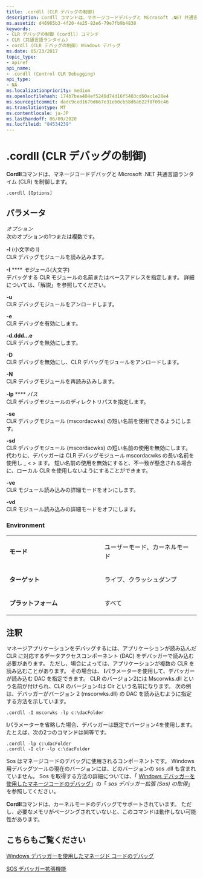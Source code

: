 ```yaml
---
title: .cordll (CLR デバッグの制御)
description: Cordll コマンドは、マネージコードデバッグと Microsoft .NET 共通言語ランタイム (CLR) を制御します。
ms.assetid: d46965b3-4f20-4e25-82e6-79e7fb9b4838
keywords:
- CLR デバッグの制御 (cordll) コマンド
- CLR (共通言語ランタイム)
- cordll (CLR デバッグの制御) Windows デバッグ
ms.date: 05/23/2017
topic_type:
- apiref
api_name:
- .cordll (Control CLR Debugging)
api_type:
- NA
ms.localizationpriority: medium
ms.openlocfilehash: 174b7bea404ef5240d74d16f5403cd60ac1e28e4
ms.sourcegitcommit: dadc9ced1670d667e31eb0cb58d6a622f0f09c46
ms.translationtype: MT
ms.contentlocale: ja-JP
ms.lasthandoff: 06/09/2020
ms.locfileid: "84534239"
---
```

# <a name="cordll-control-clr-debugging"></a>.cordll (CLR デバッグの制御)

**Cordll**コマンドは、マネージコードデバッグと Microsoft .NET 共通言語ランタイム (CLR) を制御します。

```dbgsyntax
.cordll [Options]
```

## <a name="span-idparametersspanspan-idparametersspanspan-idparametersspanparameters"></a><span id="Parameters"></span><span id="parameters"></span><span id="PARAMETERS"></span>パラメータ

<span id="_______Options______"></span><span id="_______options______"></span><span id="_______OPTIONS______"></span>*オプション*   
次のオプションの1つまたは複数です。

<span id="-l___lower-case_L_"></span><span id="-l___lower-case_l_"></span><span id="-L___LOWER-CASE_L_"></span>**-l** (小文字の l)  
CLR デバッグモジュールを読み込みます。

<span id="-I_Module___upper-case_i__"></span><span id="-i_module___upper-case_i__"></span><span id="-I_MODULE___UPPER-CASE_I__"></span>**-I**  **** *モジュール*(大文字)   
デバッグする CLR モジュールの名前またはベースアドレスを指定します。 詳細については、「解説」を参照してください。

<span id="-u"></span><span id="-U"></span>**-u**  
CLR デバッグモジュールをアンロードします。

<span id="-e"></span><span id="-E"></span>**-e**  
CLR デバッグを有効にします。

<span id="-d"></span><span id="-D"></span>**-d.ddd...e**  
CLR デバッグを無効にします。

<span id="-D"></span><span id="-d"></span>**-D**  
CLR デバッグを無効にし、CLR デバッグモジュールをアンロードします。

<span id="-N"></span><span id="-n"></span>**-N**  
CLR デバッグモジュールを再読み込みします。

<span id="-lp_Path"></span><span id="-lp_path"></span><span id="-LP_PATH"></span>**-lp**  **** *パス*  
CLR デバッグモジュールのディレクトリパスを指定します。

<span id="-se"></span><span id="-SE"></span>**-se**  
CLR デバッグモジュール (mscordacwks) の短い名前を使用できるようにします。

<span id="-sd"></span><span id="-SD"></span>**-sd**  
CLR デバッグモジュール (mscordacwks) の短い名前の使用を無効にします。 代わりに、デバッガーは CLR デバッグモジュール mscordacwks の長い名前を使用し \_ &lt; &gt; ます。 短い名前の使用を無効にすると、不一致が懸念される場合に、ローカル CLR を使用しないようにすることができます。

<span id="-ve"></span><span id="-VE"></span>**-ve**  
CLR モジュール読み込みの詳細モードをオンにします。

<span id="-vd"></span><span id="-VD"></span>**-vd**  
CLR モジュール読み込みの詳細モードをオフにします。

### <a name="span-idenvironmentspanspan-idenvironmentspanspan-idenvironmentspanenvironment"></a><span id="Environment"></span><span id="environment"></span><span id="ENVIRONMENT"></span>Environment

<table>
<colgroup>
<col width="50%" />
<col width="50%" />
</colgroup>
<tbody>
<tr class="odd">
<td align="left"><p><strong>モード</strong></p></td>
<td align="left"><p>ユーザーモード、カーネルモード</p></td>
</tr>
<tr class="even">
<td align="left"><p><strong>ターゲット</strong></p></td>
<td align="left"><p>ライブ、クラッシュダンプ</p></td>
</tr>
<tr class="odd">
<td align="left"><p><strong>プラットフォーム</strong></p></td>
<td align="left"><p>すべて</p></td>
</tr>
</tbody>
</table>

 

<a name="remarks"></a>注釈
-------

マネージアプリケーションをデバッグするには、アプリケーションが読み込んだ CLR に対応するデータアクセスコンポーネント (DAC) をデバッガーで読み込む必要があります。 ただし、場合によっては、アプリケーションが複数の CLR を読み込むことがあります。 その場合は、 **I**パラメーターを使用して、デバッガーが読み込む DAC を指定できます。 CLR のバージョン2には Mscorwks.dll という名前が付けられ、CLR のバージョン4は Clr という名前になります。 次の例は、デバッガーがバージョン 2 (mscorwks.dll) の DAC を読み込むように指定する方法を示しています。

```dbgcmd
.cordll -I mscorwks -lp c:\dacFolder
```

**I**パラメーターを省略した場合、デバッガーは既定でバージョン4を使用します。 たとえば、次の2つのコマンドは同等です。

```dbgcmd
.cordll -lp c:\dacFolder
.cordll -I clr -lp c:\dacFolder
```

Sos はマネージコードのデバッグに使用されるコンポーネントです。 Windows 用デバッグツールの現在のバージョンには、どのバージョンの sos .dll も含まれていません。 Sos を取得する方法の詳細については、「 [Windows デバッガーを使用したマネージコードのデバッグ](debugging-managed-code.md)」の「 *sos デバッガー拡張 (Sos) の取得*」を参照してください。

**Cordll**コマンドは、カーネルモードのデバッグでサポートされています。 ただし、必要なメモリがページングされていないと、このコマンドは動作しない可能性があります。

## <a name="see-also"></a>こちらもご覧ください

[Windows デバッガーを使用したマネージド コードのデバッグ](debugging-managed-code.md)

[SOS デバッガー拡張機能](https://docs.microsoft.com/dotnet/framework/tools/sos-dll-sos-debugging-extension)
